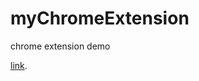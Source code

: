 # myChromeExtension
chrome extension demo

[link](https://www.cnblogs.com/liuxianan/p/chrome-plugin-develop.html).
